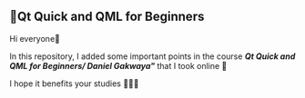 ## :brain:Qt Quick and QML for Beginners

Hi everyone:angel:

In this repository, I added some important points in the course **_Qt Quick and QML for Beginners/ Daniel Gakwaya"_** that I took online :eyes:

I hope it benefits your studies	👩🏼‍🏫
